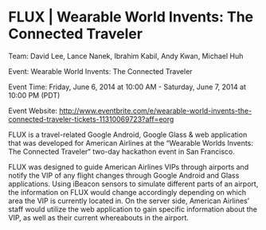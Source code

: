 FLUX | Wearable World Invents: The Connected Traveler
==================

Team: David Lee, Lance Nanek, Ibrahim Kabil, Andy Kwan, Michael Huh

Event: Wearable World Invents: The Connected Traveler

Event Time: Friday, June 6, 2014 at 10:00 AM - Saturday, June 7, 2014 at 10:00 PM (PDT)

Event Website: http://www.eventbrite.com/e/wearable-world-invents-the-connected-traveler-tickets-11310069723?aff=eorg

FLUX is a travel-related Google Android, Google Glass & web application that was developed for American Airlines at the “Wearable Worlds Invents: The Connected Traveler“ two-day hackathon event in San Francisco. 

FLUX was designed to guide American Airlines VIPs through airports and notify the VIP of any flight changes through Google Android and Glass applications. Using iBeacon sensors to simulate different parts of an airport, the information on FLUX would change accordingly depending on which area the VIP is currently located in. On the server side, American Airlines’ staff would utilize the web application to gain specific information about the VIP, as well as their current whereabouts in the airport. 

